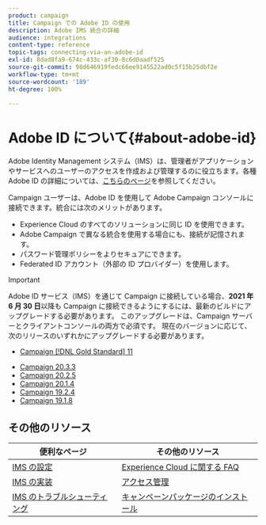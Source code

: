 ```yaml
---
product: campaign
title: Campaign での Adobe ID の使用
description: Adobe IMS 統合の詳細
audience: integrations
content-type: reference
topic-tags: connecting-via-an-adobe-id
exl-id: 8dad8fa9-674c-433c-af30-8c6d0aadf525
source-git-commit: 98d646919fedc66ee9145522ad0c5f15b25dbf2e
workflow-type: tm+mt
source-wordcount: '189'
ht-degree: 100%

---
```


# Adobe ID について{#about-adobe-id}

Adobe Identity Management システム（IMS）は、管理者がアプリケーションやサービスへのユーザーのアクセスを作成および管理するのに役立ちます。各種 Adobe ID の詳細については、[こちらのページ](https://helpx.adobe.com/jp/enterprise/using/identity.html)を参照してください。

Campaign ユーザーは、Adobe ID を使用して Adobe Campaign コンソールに接続できます。統合には次のメリットがあります。

* Experience Cloud のすべてのソリューションに同じ ID を使用できます。
* Adobe Campaign で異なる統合を使用する場合にも、接続が記憶されます。
* パスワード管理ポリシーをよりセキュアにできます。
* Federated ID アカウント（外部の ID プロバイダー）を使用します。


>[!IMPORTANT]
>
>Adobe ID サービス（IMS）を通じて Campaign に接続している場合、**2021 年 6 月 30 日**&#x200B;以降も Campaign に接続できるようにするには、最新のビルドにアップグレードする必要があります。 このアップグレードは、Campaign サーバーとクライアントコンソールの両方で必須です。 現在のバージョンに応じて、次のリリースのいずれかにアップグレードする必要があります。
>
> * [Campaign [!DNL Gold Standard] 11](../../rn/using/gold-standard.md)
* [Campaign 20.3.3](../../rn/using/latest-release.md)
* [Campaign 20.2.5](../../rn/using/release--20-2.md)
* [Campaign 20.1.4](../../rn/using/release--20-1.md)
* [Campaign 19.2.4](../../rn/using/release--19-2.md)
* [Campaign 19.1.8](../../rn/using/release--19-1.md)



## その他のリソース

| 便利なページ | その他のリソース |
|---|---|
| [IMS の設定](../../integrations/using/configuring-ims.md) | [Experience Cloud に関する FAQ](https://experienceleague.adobe.com/docs/core-services/interface/manage-users-and-products/organizations.html?lang=ja) |
| [IMS の実装](../../integrations/using/implementing-ims.md) | [アクセス管理](../../platform/using/access-management.md) |
| [IMS のトラブルシューティング](../../integrations/using/ims-troubleshooting.md) | [キャンペーンパッケージのインストール](../../installation/using/installing-campaign-standard-packages.md) |
